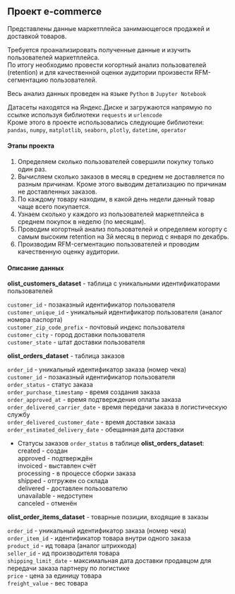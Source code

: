 ## Проект e-commerce

Представлены данные маркетплейса занимающегося продажей и доставкой товаров.

Требуется проанализировать полученные данные и изучить пользователей маркетплейса.  
По итогу необходимо провести когортный анализ пользователей (retention) и для качественной оценки аудитории произвести RFM-сегментацию пользователей.

Весь анализ данных проведен на языке `Python` в `Jupyter Notebook` 

Датасеты находятся на Яндекс.Диске и загружаются напрямую по ссылке используя библиотеки `requests` и `urlencode`  
Кроме этого в проекте использовались следующие библиотеки:  
`pandas`, `numpy`, `matplotlib`, `seaborn`, `plotly`, `datetime`, `operator`

#### Этапы проекта

1. Определяем сколько пользователей совершили покупку только один раз.
2. Вычисляем сколько заказов в месяц в среднем не доставляется по разным причинам. Кроме этого выводим детализацию по причинам не доставленных заказов.
3. По каждому товару находим, в какой день недели данный товар чаще всего покупается.
4. Узнаем сколько у каждого из пользователей маркетплейса в среднем покупок в неделю (по месяцам).
5. Проводим когортный анализ пользователей и определяем когорту с самым высоким retention на 3й месяц в период с января по декабрь.
6. Производим RFM-сегментацию пользователей и проводим качественную оценку аудитории.


#### Описание данных

**olist_customers_dataset** - таблица с уникальными идентификаторами пользователей

`customer_id` - позаказный идентификатор пользователя  
`customer_unique_id` - уникальный идентификатор пользователя (аналог номера паспорта)  
`customer_zip_code_prefix` - почтовый индекс пользователя  
`customer_city` - город доставки пользователя  
`customer_state` - штат доставки пользователя

**olist_orders_dataset** - таблица заказов

`order_id` - уникальный идентификатор заказа (номер чека)  
`customer_id` - позаказный идентификатор пользователя  
`order_status` - статус заказа  
`order_purchase_timestamp` - время создания заказа  
`order_approved_at` - время подтверждения оплаты заказа  
`order_delivered_carrier_date` - время передачи заказа в логистическую службу  
`order_delivered_customer_date` - время доставки заказа  
`order_estimated_delivery_date` - обещанная дата доставки  
- Cтатусы заказов `order_status` в таблице **olist_orders_dataset**:  
created - создан  
approved - подтверждён  
invoiced - выставлен счёт  
processing - в процессе сборки заказа  
shipped - отгружен со склада  
delivered - доставлен пользователю  
unavailable - недоступен  
canceled - отменён

**olist_order_items_dataset** - товарные позиции, входящие в заказы

`order_id` - уникальный идентификатор заказа (номер чека)  
`order_item_id` - идентификатор товара внутри одного заказа  
`product_id` - ид товара (аналог штрихкода)  
`seller_id` - ид производителя товара  
`shipping_limit_date` - максимальная дата доставки продавцом для передачи заказа партнеру по логистике  
`price` - цена за единицу товара  
`freight_value` - вес товара

